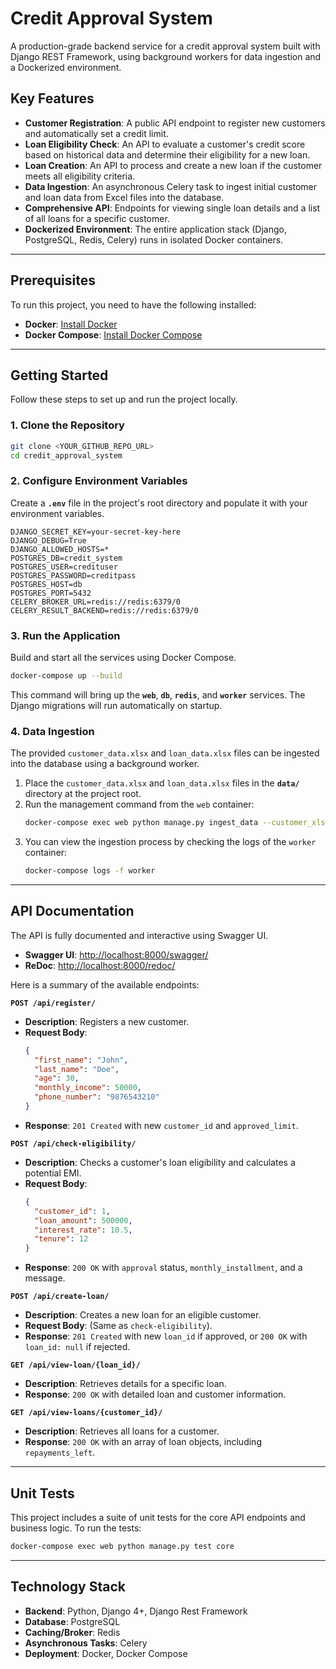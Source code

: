 
# Credit Approval System

A production-grade backend service for a credit approval system built with Django REST Framework, using background workers for data ingestion and a Dockerized environment.

## Key Features

- **Customer Registration**: A public API endpoint to register new customers and automatically set a credit limit.
- **Loan Eligibility Check**: An API to evaluate a customer's credit score based on historical data and determine their eligibility for a new loan.
- **Loan Creation**: An API to process and create a new loan if the customer meets all eligibility criteria.
- **Data Ingestion**: An asynchronous Celery task to ingest initial customer and loan data from Excel files into the database.
- **Comprehensive API**: Endpoints for viewing single loan details and a list of all loans for a specific customer.
- **Dockerized Environment**: The entire application stack (Django, PostgreSQL, Redis, Celery) runs in isolated Docker containers.

---

## Prerequisites

To run this project, you need to have the following installed:

- **Docker**: [Install Docker](https://docs.docker.com/get-docker/)
- **Docker Compose**: [Install Docker Compose](https://docs.docker.com/compose/install/)

---

## Getting Started

Follow these steps to set up and run the project locally.

### 1. Clone the Repository

```sh
git clone <YOUR_GITHUB_REPO_URL>
cd credit_approval_system
````

### 2\. Configure Environment Variables

Create a **`.env`** file in the project's root directory and populate it with your environment variables.

```env
DJANGO_SECRET_KEY=your-secret-key-here
DJANGO_DEBUG=True
DJANGO_ALLOWED_HOSTS=*
POSTGRES_DB=credit_system
POSTGRES_USER=credituser
POSTGRES_PASSWORD=creditpass
POSTGRES_HOST=db
POSTGRES_PORT=5432
CELERY_BROKER_URL=redis://redis:6379/0
CELERY_RESULT_BACKEND=redis://redis:6379/0
```

### 3\. Run the Application

Build and start all the services using Docker Compose.

```sh
docker-compose up --build
```

This command will bring up the **`web`**, **`db`**, **`redis`**, and **`worker`** services. The Django migrations will run automatically on startup.

### 4\. Data Ingestion

The provided `customer_data.xlsx` and `loan_data.xlsx` files can be ingested into the database using a background worker.

1.  Place the `customer_data.xlsx` and `loan_data.xlsx` files in the **`data/`** directory at the project root.
2.  Run the management command from the `web` container:
    ```sh
    docker-compose exec web python manage.py ingest_data --customer_xlsx /app/data/customer_data.xlsx --loan_xlsx /app/data/loan_data.xlsx
    ```
3.  You can view the ingestion process by checking the logs of the `worker` container:
    ```sh
    docker-compose logs -f worker
    ```

-----

## API Documentation

The API is fully documented and interactive using Swagger UI.

  - **Swagger UI**: [http://localhost:8000/swagger/](https://www.google.com/search?q=http://localhost:8000/swagger/)
  - **ReDoc**: [http://localhost:8000/redoc/](https://www.google.com/search?q=http://localhost:8000/redoc/)

Here is a summary of the available endpoints:

**`POST /api/register/`**

  - **Description**: Registers a new customer.
  - **Request Body**:
    ```json
    {
      "first_name": "John",
      "last_name": "Doe",
      "age": 30,
      "monthly_income": 50000,
      "phone_number": "9876543210"
    }
    ```
  - **Response**: `201 Created` with new `customer_id` and `approved_limit`.

**`POST /api/check-eligibility/`**

  - **Description**: Checks a customer's loan eligibility and calculates a potential EMI.
  - **Request Body**:
    ```json
    {
      "customer_id": 1,
      "loan_amount": 500000,
      "interest_rate": 10.5,
      "tenure": 12
    }
    ```
  - **Response**: `200 OK` with `approval` status, `monthly_installment`, and a message.

**`POST /api/create-loan/`**

  - **Description**: Creates a new loan for an eligible customer.
  - **Request Body**: (Same as `check-eligibility`).
  - **Response**: `201 Created` with new `loan_id` if approved, or `200 OK` with `loan_id: null` if rejected.

**`GET /api/view-loan/{loan_id}/`**

  - **Description**: Retrieves details for a specific loan.
  - **Response**: `200 OK` with detailed loan and customer information.

**`GET /api/view-loans/{customer_id}/`**

  - **Description**: Retrieves all loans for a customer.
  - **Response**: `200 OK` with an array of loan objects, including `repayments_left`.

-----

## Unit Tests

This project includes a suite of unit tests for the core API endpoints and business logic. To run the tests:

```sh
docker-compose exec web python manage.py test core
```

-----

## Technology Stack

  - **Backend**: Python, Django 4+, Django Rest Framework
  - **Database**: PostgreSQL
  - **Caching/Broker**: Redis
  - **Asynchronous Tasks**: Celery
  - **Deployment**: Docker, Docker Compose

<!-- end list -->
